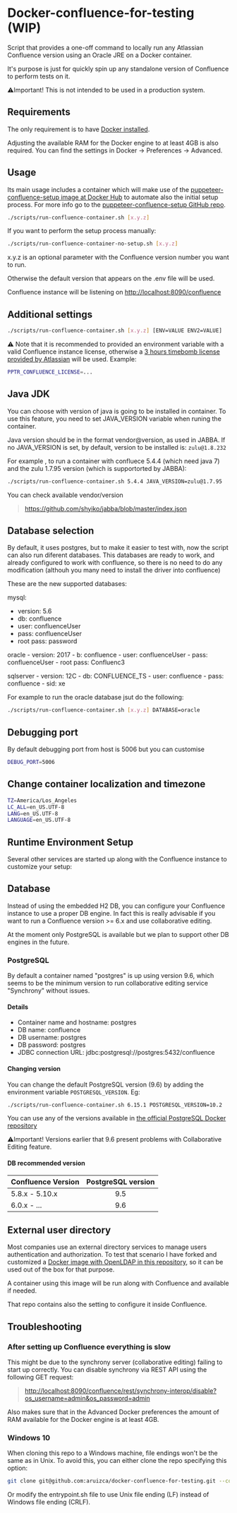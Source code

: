 # Docker-confluence-for-testing (WIP)

Script that provides a one-off command to locally run any Atlassian Confluence version using an Oracle JRE on a Docker container.

It's purpose is just for quickly spin up any standalone version of Confluence to perform tests on it.

⚠️Important! This is not intended to be used in a production system.

## Requirements

The only requirement is to have [Docker installed](https://www.docker.com/products/docker-desktop).

Adjusting the available RAM for the Docker engine to at least 4GB is also required. You can find the settings in Docker -> Preferences -> Advanced.

## Usage

Its main usage includes a container which will make use of the [puppeteer-confluence-setup image at Docker Hub](https://hub.docker.com/repository/docker/aruizca/puppeteer-confluence-setup) to automate also the initial setup process. For more info go to the [puppeteer-confluence-setup GitHub repo](https://github.com/aruizca/puppeteer-confluence-setup).

```bash
./scripts/run-confluence-container.sh [x.y.z]

```

If you want to perform the setup process manually:

```bash
./scripts/run-confluence-container-no-setup.sh [x.y.z]
```

x.y.z is an optional parameter with the Confluence version number you want to run.

Otherwise the default version that appears on the .env file will be used.

Confluence instance will be listening on <http://localhost:8090/confluence>

## Additional settings

```bash
./scripts/run-confluence-container.sh [x.y.z] [ENV=VALUE ENV2=VALUE]
```

⚠️ Note that it is recommended to provided an environment variable with a valid Confluence instance license, otherwise a [3 hours timebomb license provided by Atlassian](https://developer.atlassian.com/platform/marketplace/timebomb-licenses-for-testing-server-apps/) will be used. Example:

```bash
PPTR_CONFLUENCE_LICENSE=...
```

## Java JDK

You can choose with version of java is going to be installed in container.
To use this feature, you need to set JAVA_VERSION variable when runing the container.

Java version should be in the format vendor@version, as used in JABBA.
If no JAVA_VERSION is set, by default, version to be installed is: `zulu@1.8.232`

For example , to run a container with confluece 5.4.4 (which need java 7) and the zulu 1.7.95 version (which is supportorted by JABBA):

```bash
./scripts/run-confluence-container.sh 5.4.4 JAVA_VERSION=zulu@1.7.95
```

You can check available vendor/version
> <https://github.com/shyiko/jabba/blob/master/index.json>

## Database selection

By default, it uses postgres, but to make it easier to test with, now the script can also run diferent databases.
This databases are ready to work, and already configured to work with confluence, so there is no need to
do any modification (althouh you many need to install the driver into confluence)

These are the new supported databases:

mysql:
   - version: 5.6 
   - db: confluence
   - user: confluenceUser
   - pass: confluenceUser
   - root pass: password

oracle
    - version: 2017
    - b: confluence
    - user: confluenceUser
    - pass: confluenceUser
    - root pass: Confluenc3

sqlserver
    - version: 12C
    - db: CONFLUENCE_TS
    - user: confluence
    - pass: confluence
    - sid: xe

For example to run the oracle database jsut do the following:

```bash
./scripts/run-confluence-container.sh [x.y.z] DATABASE=oracle
```

## Debugging port

By default debugging port from host is 5006 but you can customise

```bash
DEBUG_PORT=5006
```

## Change container localization and timezone

 ```bash
 TZ=America/Los_Angeles
 LC_ALL=en_US.UTF-8
 LANG=en_US.UTF-8
 LANGUAGE=en_US.UTF-8
 ```

## Runtime Environment Setup

Several other services are started up along with the Confluence instance to customize your setup:

## Database

Instead of using the embedded H2 DB, you can configure your Confluence instance to use a proper DB engine. In fact this is really advisable if you want to run a Confluence version >= 6.x and use collaborative editing.

At the moment only PostgreSQL is available but we plan to support other DB engines in the future.

### PostgreSQL

By default a container named "postgres" is up using version 9.6, which seems to be the minimum version to run collaborative editing service "Synchrony" without issues.

#### Details

- Container name and hostname: postgres
- DB name: confluence
- DB username: postgres
- DB password: postgres
- JDBC connection URL: jdbc:postgresql://postgres:5432/confluence

#### Changing version

You can change the default PostgreSQL version (9.6) by adding the environment variable `POSTGRESQL_VERSION`. Eg:

```bash
./scripts/run-confluence-container.sh 6.15.1 POSTGRESQL_VERSION=10.2
```

You can use any of the versions available in [the official PostgreSQL Docker repository](https://hub.docker.com/_/postgres)

⚠️Important! Versions earlier that 9.6 present problems with Collaborative Editing feature.

#### DB recommended version
| Confluence Version | PostgreSQL version |
|--------------------|:------------------:|
| 5.8.x - 5.10.x     |        9.5         |
| 6.0.x - ...        |        9.6         |

## External user directory

Most companies use an external directory services to manage users authentication and authorization. To test that scenario I have forked and customized a [Docker image with OpenLDAP in this repository](https://github.com/aruizca/docker-test-openldap), so it can be used out of the box for that purpose.

A container using this image will be run along with Confluence and available if needed.

That repo contains also the setting to configure it inside Confluence.

## Troubleshooting

### After setting up Confluence everything is slow

This might be due to the synchrony server (collaborative editing) failing to start up correctly. You can disable synchrony via REST API using the following GET request:

> <http://localhost:8090/confluence/rest/synchrony-interop/disable?os_username=admin&os_password=admin>

Also makes sure that in the Advanced Docker preferences the amount of RAM available for the Docker engine is at least 4GB.

### Windows 10
When cloning this repo to a Windows machine, file endings won't be the same as in Unix. To avoid this,
you can either clone the repo specifying this option:
````bash
git clone git@github.com:aruizca/docker-confluence-for-testing.git --config core.autocrlf=input
````
Or modify the entrypoint.sh file to use Unix file ending (LF) instead of Windows file ending (CRLF).